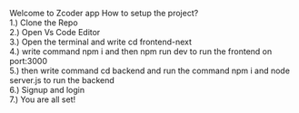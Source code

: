 Welcome to Zcoder app
How to setup the project?
<br>
1.) Clone the Repo
<br>
2.) Open Vs Code Editor 
<br>
3.) Open the terminal and write cd frontend-next
<br>
4.) write command npm i and then npm run dev to run the frontend on port:3000
<br>
5.) then write command cd backend and run the command npm i and node server.js to run the backend
<br>
6.) Signup and login 
<br>
7.) You are all set!
